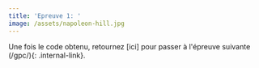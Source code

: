 ```yaml
---
title: 'Epreuve 1: '
image: /assets/napoleon-hill.jpg
---
```



Une fois le code obtenu, retournez [ici] pour passer à l'épreuve suivante (/gpc/){: .internal-link}.